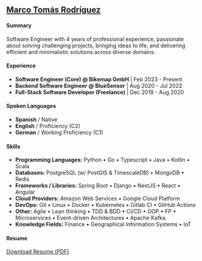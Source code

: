 ## [Marco Tomás Rodríguez](https://marcotomasrodriguez.com)

#### Summary

Software Engineer with 4 years of professional experience, passionate about solving challenging projects, bringing ideas to life, and delivering efficient and minimalistic solutions across diverse domains.

#### Experience

- **Software Engineer (Core) @ Bikemap GmbH** | Feb 2023 - Present
- **Backend Software Engineer @ BlueSensor** | Aug 2020 - Jul 2022
- **Full-Stack Software Developer (Freelance)** | Dec 2019 - Aug 2020

 
#### Spoken Languages

- **Spanish** / Native
- **English** / Proficiency (C2)
- **German** / Working Proficiency (C1)

#### Skills

- **Programming Languages:** Python • Go • Typescript • Java • Kotlin • Scala
- **Databases:** PostgreSQL (w/ PostGIS & TimescaleDB)  •  MongoDB  •  Redis
- **Frameworks / Libraries:**  Spring Boot • Django • NestJS • React • Angular
- **Cloud Providers:** Amazon Web Services • Google Cloud Platform
- **DevOps:** Git • Linux • Docker • Kubernetes • Gitlab CI • GitHub Actions
- **Other:** Agile • Lean thinking • TDD & BDD • CI/CD •  OOP • FP •  Microservices • Event-driven Architectures • Apache Kafka
- **Knowledge Fields:** Finance  •  Geographical Information Systems •  IoT

#### Resume

[Download Resume (PDF)](https://marcotomasrodriguez.com/resume)
